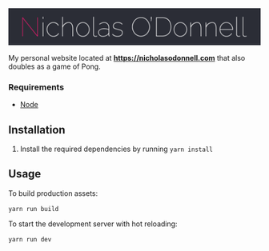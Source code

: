 <img src="logo/logo.png" />

My personal website located at **https://nicholasodonnell.com** that also doubles as a game of Pong.

### Requirements

- [Node](https://nodejs.org/en/)

## Installation

1. Install the required dependencies by running `yarn install`

## Usage

To build production assets:
```
yarn run build
```

To start the development server with hot reloading:
```
yarn run dev
```
